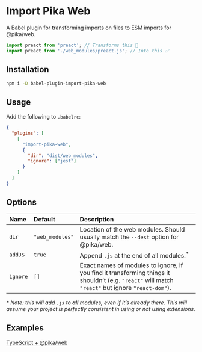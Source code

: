 # Import Pika Web

A Babel plugin for transforming imports on files to ESM imports for @pika/web.

```js
import preact from 'preact'; // Transforms this 🚫
import preact from './web_modules/preact.js'; // Into this ✅
```

## Installation

```bash
npm i -D babel-plugin-import-pika-web
```

## Usage

Add the following to `.babelrc`:

```json
{
  "plugins": [
    [
      "import-pika-web",
      {
        "dir": "dist/web_modules",
        "ignore": ["jest"]
      }
    ]
  ]
}
```

## Options

| Name     | Default         | Description                                                                                                                                       |
| :------- | :-------------- | :------------------------------------------------------------------------------------------------------------------------------------------------ |
| `dir`    | `"web_modules"` | Location of the web modules. Should usually match the `--dest` option for @pika/web.                                                              |
| `addJS`  | `true`          | Append `.js` at the end of all modules.<sup>\*</sup>                                                                                              |
| `ignore` | `[]`            | Exact names of modules to ignore, if you find it transforming things it shouldn’t (e.g. `"react"` will match `"react"` but ignore `"react-dom"`). |

_\* Note: this will add `.js` to **all** modules, even if it’s already there.
This will assume your project is perfectly consistent in using or not using
extensions._

## Examples

[TypeScript + @pika/web][pika-web-preact]

[pika-web-preact]: https://github.com/dangodev/pika-web-preact
